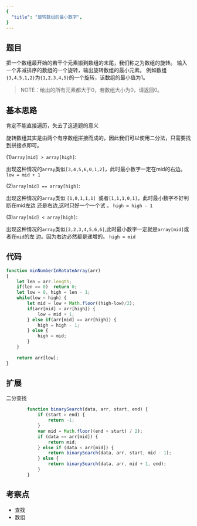 ```yaml
---
{
  "title": "旋转数组的最小数字",
}
---
```



## 题目

把一个数组最开始的若干个元素搬到数组的末尾，我们称之为数组的旋转。 输入一个非减排序的数组的一个旋转，输出旋转数组的最小元素。 例如数组`{3,4,5,1,2}`为`{1,2,3,4,5}`的一个旋转，该数组的最小值为1。

> NOTE：给出的所有元素都大于0，若数组大小为0，请返回0。

## 基本思路

肯定不能直接遍历，失去了这道题的意义

旋转数组其实是由两个有序数组拼接而成的，因此我们可以使用二分法，只需要找到拼接点即可。

(1)`array[mid] > array[high]`:

出现这种情况的`array`类似`[3,4,5,6,0,1,2]`，此时最小数字一定在mid的右边。
`low = mid + 1`

(2)`array[mid] == array[high]`:

出现这种情况的`array`类似 `[1,0,1,1,1] `或者`[1,1,1,0,1]`，此时最小数字不好判断在mid左边
还是右边,这时只好一个一个试 。
`high = high - 1`

(3)`array[mid] < array[high]`:

出现这种情况的`array`类似`[2,2,3,4,5,6,6]`,此时最小数字一定就是`array[mid]`或者在`mid`的左
边。因为右边必然都是递增的。
`high = mid`

## 代码

```js
function minNumberInRotateArray(arr)
{
    let len = arr.length;
    if(len == 0)  return 0;
    let low = 0, high = len - 1;
    while(low < high) {
        let mid = low + Math.floor((high-low)/2);
        if(arr[mid] > arr[high]) {
            low = mid + 1;
        } else if(arr[mid] == arr[high]) {
            high = high - 1;
        } else {
            high = mid;
        }
    }
 
    return arr[low];
}
```


## 扩展

二分查找

```js
        function binarySearch(data, arr, start, end) {
            if (start > end) {
                return -1;
            }
            var mid = Math.floor((end + start) / 2);
            if (data == arr[mid]) {
                return mid;
            } else if (data < arr[mid]) {
                return binarySearch(data, arr, start, mid - 1);
            } else {
                return binarySearch(data, arr, mid + 1, end);
            }
        }
```



## 考察点
- 查找
- 数组